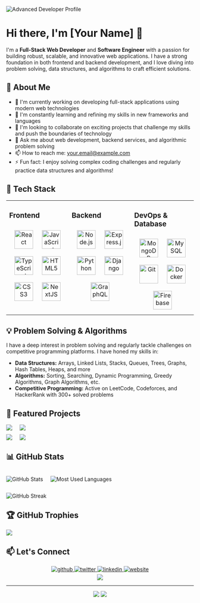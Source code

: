 ![Advanced Developer Profile](https://raw.githubusercontent.com/yourusername/yourusername/main/github-cover.svg)

# Hi there, I'm [Your Name] 👋

I'm a **Full-Stack Web Developer** and **Software Engineer** with a passion for building robust, scalable, and innovative web applications. I have a strong foundation in both frontend and backend development, and I love diving into problem solving, data structures, and algorithms to craft efficient solutions.

## 🚀 About Me

- 🔭 I'm currently working on developing full-stack applications using modern web technologies
- 🌱 I'm constantly learning and refining my skills in new frameworks and languages
- 👯 I'm looking to collaborate on exciting projects that challenge my skills and push the boundaries of technology
- 💬 Ask me about web development, backend services, and algorithmic problem solving
- 📫 How to reach me: [your.email@example.com](mailto:your.email@example.com)
- ⚡ Fun fact: I enjoy solving complex coding challenges and regularly practice data structures and algorithms!

## 🔧 Tech Stack

<table>
<tr>
<td valign="top" width="33%">

### Frontend
<div align="center">
<img style="margin: 10px" src="https://profilinator.rishav.dev/skills-assets/react-original-wordmark.svg" alt="React" height="50" />
<img style="margin: 10px" src="https://profilinator.rishav.dev/skills-assets/javascript-original.svg" alt="JavaScript" height="50" />
<img style="margin: 10px" src="https://profilinator.rishav.dev/skills-assets/typescript-original.svg" alt="TypeScript" height="50" />
<img style="margin: 10px" src="https://profilinator.rishav.dev/skills-assets/html5-original-wordmark.svg" alt="HTML5" height="50" />
<img style="margin: 10px" src="https://profilinator.rishav.dev/skills-assets/css3-original-wordmark.svg" alt="CSS3" height="50" />
<img style="margin: 10px" src="https://profilinator.rishav.dev/skills-assets/nextjs.png" alt="NextJS" height="50" />
</div>

</td>
<td valign="top" width="33%">

### Backend
<div align="center">
<img style="margin: 10px" src="https://profilinator.rishav.dev/skills-assets/nodejs-original-wordmark.svg" alt="Node.js" height="50" />
<img style="margin: 10px" src="https://profilinator.rishav.dev/skills-assets/express-original-wordmark.svg" alt="Express.js" height="50" />
<img style="margin: 10px" src="https://profilinator.rishav.dev/skills-assets/python-original.svg" alt="Python" height="50" />
<img style="margin: 10px" src="https://profilinator.rishav.dev/skills-assets/django-original.svg" alt="Django" height="50" />
<img style="margin: 10px" src="https://profilinator.rishav.dev/skills-assets/graphql.png" alt="GraphQL" height="50" />
</div>

</td>
<td valign="top" width="33%">

### DevOps & Database
<div align="center">
<img style="margin: 10px" src="https://profilinator.rishav.dev/skills-assets/mongodb-original-wordmark.svg" alt="MongoDB" height="50" />
<img style="margin: 10px" src="https://profilinator.rishav.dev/skills-assets/mysql-original-wordmark.svg" alt="MySQL" height="50" />
<img style="margin: 10px" src="https://profilinator.rishav.dev/skills-assets/git-scm-icon.svg" alt="Git" height="50" />
<img style="margin: 10px" src="https://profilinator.rishav.dev/skills-assets/docker-original-wordmark.svg" alt="Docker" height="50" />
<img style="margin: 10px" src="https://profilinator.rishav.dev/skills-assets/firebase.png" alt="Firebase" height="50" />
</div>

</td>
</tr>
</table>

## 💡 Problem Solving & Algorithms

I have a deep interest in problem solving and regularly tackle challenges on competitive programming platforms. I have honed my skills in:

- **Data Structures:** Arrays, Linked Lists, Stacks, Queues, Trees, Graphs, Hash Tables, Heaps, and more
- **Algorithms:** Sorting, Searching, Dynamic Programming, Greedy Algorithms, Graph Algorithms, etc.
- **Competitive Programming:** Active on LeetCode, Codeforces, and HackerRank with 300+ solved problems

## 🚀 Featured Projects

<div style="display: flex; gap: 20px;">

<a href="https://github.com/yourusername/project-one">
  <img src="https://github-readme-stats.vercel.app/api/pin/?username=yourusername&repo=project-one&theme=tokyonight" />
</a>

<a href="https://github.com/yourusername/project-two">
  <img src="https://github-readme-stats.vercel.app/api/pin/?username=yourusername&repo=project-two&theme=tokyonight" />
</a>

</div>

<div style="display: flex; gap: 20px; margin-top: 10px;">

<a href="https://github.com/yourusername/project-three">
  <img src="https://github-readme-stats.vercel.app/api/pin/?username=yourusername&repo=project-three&theme=tokyonight" />
</a>

<a href="https://github.com/yourusername/data-viz-project">
  <img src="https://github-readme-stats.vercel.app/api/pin/?username=yourusername&repo=data-viz-project&theme=tokyonight" />
</a>

</div>

## 📊 GitHub Stats

<div style="display: flex; gap: 20px;">

![GitHub Stats](https://github-readme-stats.vercel.app/api?username=yourusername&show_icons=true&count_private=true&theme=tokyonight)

![Most Used Languages](https://github-readme-stats.vercel.app/api/top-langs/?username=yourusername&layout=compact&theme=tokyonight)

</div>

![GitHub Streak](https://github-readme-streak-stats.herokuapp.com/?user=yourusername&theme=tokyonight)

## 🏆 GitHub Trophies

![](https://github-profile-trophy.vercel.app/?username=yourusername&theme=nord&no-frame=false&no-bg=true&margin-w=4)

## 📫 Let's Connect

<div align="center">
<a href="https://github.com/yourusername" target="_blank">
<img src=https://img.shields.io/badge/github-%2324292e.svg?&style=for-the-badge&logo=github&logoColor=white alt=github style="margin-bottom: 5px;" />
</a>
<a href="https://twitter.com/yourhandle" target="_blank">
<img src=https://img.shields.io/badge/twitter-%2300acee.svg?&style=for-the-badge&logo=twitter&logoColor=white alt=twitter style="margin-bottom: 5px;" />
</a>
<a href="https://linkedin.com/in/yourprofile" target="_blank">
<img src=https://img.shields.io/badge/linkedin-%231E77B5.svg?&style=for-the-badge&logo=linkedin&logoColor=white alt=linkedin style="margin-bottom: 5px;" />
</a>
<a href="https://yourwebsite.com" target="_blank">
<img src=https://img.shields.io/badge/website-%2324292e.svg?&style=for-the-badge&logo=safari&logoColor=white alt=website style="margin-bottom: 5px;" />
</a>
</div>

<div align="center">
<img src="https://komarev.com/ghpvc/?username=yourusername&&style=flat-square" align="center" />
</div>

---

<div align="center">
    <img src="https://forthebadge.com/images/badges/built-with-love.svg" />
    <img src="https://forthebadge.com/images/badges/powered-by-coffee.svg" />
</div>